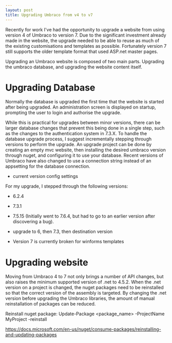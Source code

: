 ```yaml
---
layout: post
title: Upgrading Umbraco from v4 to v7
---
```


Recently for work I've had the opportunity to upgrade a website from using version 4 of Umbraco to version 7. Due to the significant investment already made in the website, the upgrade needed to be able to  reuse as much of the existing customisations and templates as possible. Fortunately version 7 still supports the older template format that used ASP.net master pages.

Upgrading an Umbraco website is composed of two main parts. Upgrading the umbraco database, and upgrading the website content itself.

# Upgrading Database
Normally the database is upgraded the first time that the website is started after being upgraded. An administration screen is displayed on startup, prompting the user to login and authorise the upgrade.

While this is practical for upgrades between minor versions, there can be larger database changes that prevent this being done in a single step, such as the changes to the authentication system in 7.3.X. 
To handle the database upgrade process, I suggest incrementally stepping through versions to perform the upgrade. An upgrade project can be done by creating an empty mvc website, then installing the desired umbraco version through nuget, and configuring it to use your database. Recent versions of Umbraco have also changed to use a connection string instead of an appsetting for the database connection.
 
 - current version config settings

For my upgrade, I stepped through the following versions:
- 6.2.4
- 7.3.1
- 7.5.15 (Initially went to 7.6.4, but had to go to an earlier version after discovering a bug).

- upgrade to 6, then 7.3, then destination version
- Version 7 is currently broken for winforms templates

# Upgrading website
Moving from Umbraco 4 to 7 not only brings a number of API changes, but also raises the minimum supported version of .net to 4.5.2. When the .net version on a project is changed, the nuget packages need to be reinstalled so that the correct version of the assembly is targeted. By changing the .net version before upgrading the Umbraco libraries, the amount of manual reinstallation of packages can be reduced.

Reinstall nuget package:
Update-Package <package_name> -ProjectName MyProject -reinstall

https://docs.microsoft.com/en-us/nuget/consume-packages/reinstalling-and-updating-packages